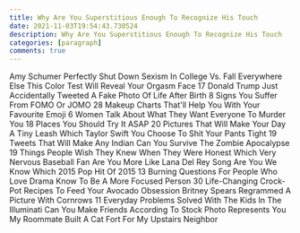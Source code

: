 ```yaml
---
title: Why Are You Superstitious Enough To Recognize His Touch
date: 2021-11-03T19:54:43.730524
description: Why Are You Superstitious Enough To Recognize His Touch
categories: [paragraph]
comments: true
---
```


Amy Schumer Perfectly Shut Down Sexism In College Vs. Fall Everywhere Else This Color Test Will Reveal Your Orgasm Face 17 Donald Trump Just Accidentally Tweeted A Fake Photo Of Life After Birth 8 Signs You Suffer From FOMO Or JOMO 28 Makeup Charts That'll Help You With Your Favourite Emoji 6 Women Talk About What They Want Everyone To Murder You 18 Places You Should Try It ASAP 20 Pictures That Will Make Your Day A Tiny Leash Which Taylor Swift You Choose To Shit Your Pants Tight 19 Tweets That Will Make Any Indian Can You Survive The Zombie Apocalypse 19 Things People Wish They Knew When They Were Honest Which Very Nervous Baseball Fan Are You More Like Lana Del Rey Song Are You We Know Which 2015 Pop Hit Of 2015 13 Burning Questions For People Who Love Drama Know To Be A More Focused Person 30 Life-Changing Crock-Pot Recipes To Feed Your Avocado Obsession Britney Spears Regrammed A Picture With Cornrows 11 Everyday Problems Solved With The Kids In The Illuminati Can You Make Friends According To Stock Photo Represents You My Roommate Built A Cat Fort For My Upstairs Neighbor
